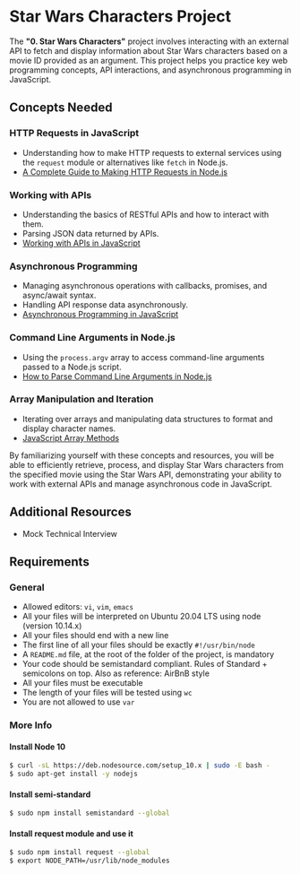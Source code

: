 # Star Wars Characters Project

The **"0. Star Wars Characters"** project involves interacting with an external API to fetch and display information about Star Wars characters based on a movie ID provided as an argument. This project helps you practice key web programming concepts, API interactions, and asynchronous programming in JavaScript.

## Concepts Needed

### HTTP Requests in JavaScript
- Understanding how to make HTTP requests to external services using the `request` module or alternatives like `fetch` in Node.js.
- [A Complete Guide to Making HTTP Requests in Node.js](https://www.memberstack.com/blog/node-http-request)

### Working with APIs
- Understanding the basics of RESTful APIs and how to interact with them.
- Parsing JSON data returned by APIs.
- [Working with APIs in JavaScript](https://developer.mozilla.org/en-US/docs/Learn/JavaScript/Client-side_web_APIs/Introduction)

### Asynchronous Programming
- Managing asynchronous operations with callbacks, promises, and async/await syntax.
- Handling API response data asynchronously.
- [Asynchronous Programming in JavaScript](https://developer.mozilla.org/en-US/docs/Learn/JavaScript/Asynchronous)

### Command Line Arguments in Node.js
- Using the `process.argv` array to access command-line arguments passed to a Node.js script.
- [How to Parse Command Line Arguments in Node.js](https://nodejs.org/en/knowledge/command-line/how-to-parse-command-line-arguments/)

### Array Manipulation and Iteration
- Iterating over arrays and manipulating data structures to format and display character names.
- [JavaScript Array Methods](https://developer.mozilla.org/en-US/docs/Web/JavaScript/Reference/Global_Objects/Array)

By familiarizing yourself with these concepts and resources, you will be able to efficiently retrieve, process, and display Star Wars characters from the specified movie using the Star Wars API, demonstrating your ability to work with external APIs and manage asynchronous code in JavaScript.

## Additional Resources
- Mock Technical Interview

## Requirements

### General
- Allowed editors: `vi`, `vim`, `emacs`
- All your files will be interpreted on Ubuntu 20.04 LTS using node (version 10.14.x)
- All your files should end with a new line
- The first line of all your files should be exactly `#!/usr/bin/node`
- A `README.md` file, at the root of the folder of the project, is mandatory
- Your code should be semistandard compliant. Rules of Standard + semicolons on top. Also as reference: AirBnB style
- All your files must be executable
- The length of your files will be tested using `wc`
- You are not allowed to use `var`

### More Info

#### Install Node 10
```bash
$ curl -sL https://deb.nodesource.com/setup_10.x | sudo -E bash -
$ sudo apt-get install -y nodejs
```

#### Install semi-standard
```bash
$ sudo npm install semistandard --global
```

#### Install request module and use it
```bash
$ sudo npm install request --global
$ export NODE_PATH=/usr/lib/node_modules
```
